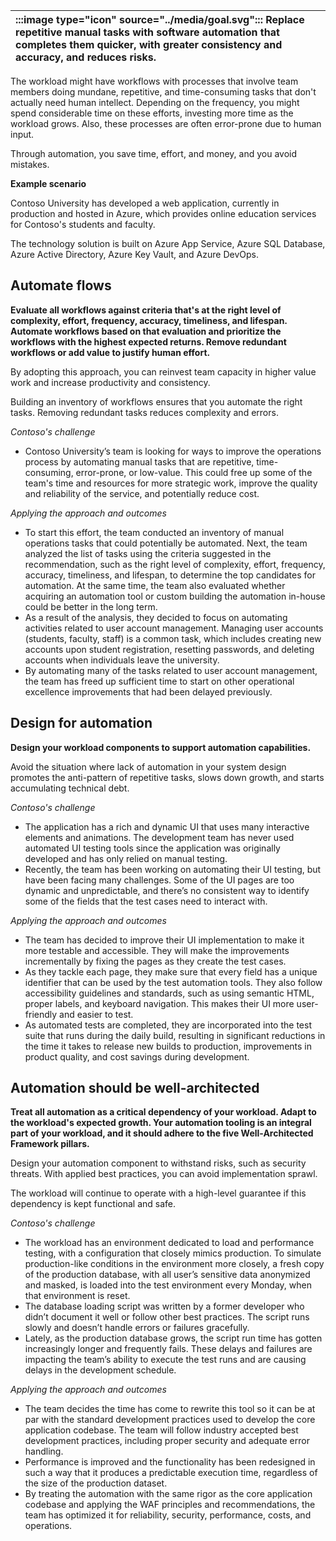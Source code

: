 | :::image type="icon" source="../media/goal.svg"::: Replace repetitive manual tasks with software automation that completes them quicker, with greater consistency and accuracy, and reduces risks. |
| :----------------------------------------------------------------------------------------------------------------------------- |

The workload might have workflows with processes that involve team members doing mundane, repetitive, and time-consuming tasks that don't actually need human intellect. Depending on the frequency, you might spend considerable time on these efforts, investing more time as the workload grows. Also, these processes are often error-prone due to human input.

Through automation, you save time, effort, and money, and you avoid mistakes.

**Example scenario**

Contoso University has developed a web application, currently in production and hosted in Azure, which provides online education services for Contoso's students and faculty.

The technology solution is built on Azure App Service, Azure SQL Database, Azure Active Directory, Azure Key Vault, and Azure DevOps.  

## Automate flows

**Evaluate all workflows against criteria that's at the right level of complexity, effort, frequency, accuracy, timeliness, and lifespan. Automate workflows based on that evaluation and prioritize the workflows with the highest expected returns. Remove redundant workflows or add value to justify human effort.**

By adopting this approach, you can reinvest team capacity in higher value work and increase productivity and consistency.

Building an inventory of workflows ensures that you automate the right tasks. Removing redundant tasks reduces complexity and errors.

*Contoso's challenge*

- Contoso University’s team is looking for ways to improve the operations process by automating manual tasks that are repetitive, time-consuming, error-prone, or low-value. This could free up some of the team's time and resources for more strategic work, improve the quality and reliability of the service, and potentially reduce cost.

*Applying the approach and outcomes*

- To start this effort, the team conducted an inventory of manual operations tasks that could potentially be automated. Next, the team analyzed the list of tasks using the criteria suggested in the recommendation, such as the right level of complexity, effort, frequency, accuracy, timeliness, and lifespan, to determine the top candidates for automation. At the same time, the team also evaluated whether acquiring an automation tool or custom building the automation in-house could be better in the long term.
- As a result of the analysis, they decided to focus on automating activities related to user account management. Managing user accounts (students, faculty, staff) is a common task, which includes creating new accounts upon student registration, resetting passwords, and deleting accounts when individuals leave the university.
- By automating many of the tasks related to user account management, the team has freed up sufficient time to start on other operational excellence improvements that had been delayed previously.

## Design for automation

**Design your workload components to support automation capabilities.**

Avoid the situation where lack of automation in your system design promotes the anti-pattern of repetitive tasks, slows down growth, and starts accumulating technical debt.

*Contoso's challenge*

- The application has a rich and dynamic UI that uses many interactive elements and animations. The development team has never used automated UI testing tools since the application was originally developed and has only relied on manual testing.
- Recently, the team has been working on automating their UI testing, but have been facing many challenges. Some of the UI pages are too dynamic and unpredictable, and there’s no consistent way to identify some of the fields that the test cases need to interact with.

*Applying the approach and outcomes*

- The team has decided to improve their UI implementation to make it more testable and accessible. They will make the improvements incrementally by fixing the pages as they create the test cases.
- As they tackle each page, they make sure that every field has a unique identifier that can be used by the test automation tools. They also follow accessibility guidelines and standards, such as using semantic HTML, proper labels, and keyboard navigation. This makes their UI more user-friendly and easier to test.
- As automated tests are completed, they are incorporated into the test suite that runs during the daily build, resulting in significant reductions in the time it takes to release new builds to production, improvements in product quality, and cost savings during development. 

## Automation should be well-architected

**Treat all automation as a critical dependency of your workload. Adapt to the workload's expected growth. Your automation tooling is an integral part of your workload, and it should adhere to the five Well-Architected Framework pillars.**

Design your automation component to withstand risks, such as security threats. With applied best practices, you can avoid implementation sprawl.

The workload will continue to operate with a high-level guarantee if this dependency is kept functional and safe.

*Contoso's challenge*

- The workload has an environment dedicated to load and performance testing, with a configuration that closely mimics production. To simulate production-like conditions in the environment more closely, a fresh copy of the production database, with all user’s sensitive data anonymized and masked, is loaded into the test environment every Monday, when that environment is reset.
- The database loading script was written by a former developer who didn’t document it well or follow other best practices. The script runs slowly and doesn’t handle errors or failures gracefully.
- Lately, as the production database grows, the script run time has gotten increasingly longer and frequently fails. These delays and failures are impacting the team’s ability to execute the test runs and are causing delays in the development schedule.

*Applying the approach and outcomes*

- The team decides the time has come to rewrite this tool so it can be at par with the standard development practices used to develop the core application codebase. The team will follow industry accepted best development practices, including proper security and adequate error handling.
- Performance is improved and the functionality has been redesigned in such a way that it produces a predictable execution time, regardless of the size of the production dataset.
- By treating the automation with the same rigor as the core application codebase and applying the WAF principles and recommendations, the team has optimized it for reliability, security, performance, costs, and operations.
